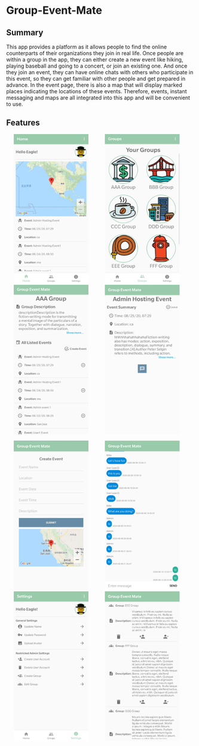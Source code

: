 # Group-Event-Mate

## Summary

This app provides a platform as it allows people to find the online counterparts of their organizations they join in real life.   Once people are within a group in the app, they can either create a new event like hiking, playing baseball and going to a concert, or join an existing one. And once they join an event, they can have online chats with others who participate in this event, so they can get familiar with other people and get prepared in advance.   In the event page, there is also a map that will display marked places indicating the locations of these events. Therefore, events, instant messaging and maps are all integrated into this app and will be convenient to use. 


## Features
<p align="left">
  <img width="200" height="400" src="https://raw.githubusercontent.com/Carrie016/Group-Event-Mate/master/demo_imgs/1.png" hspace=20> <img width="200" height="400" src="https://raw.githubusercontent.com/Carrie016/Group-Event-Mate/master/demo_imgs/2.png" hspace=20> <img width="200" height="400" src="https://raw.githubusercontent.com/Carrie016/Group-Event-Mate/master/demo_imgs/3.png" hspace=20> <img width="200" height="400" src="https://raw.githubusercontent.com/Carrie016/Group-Event-Mate/master/demo_imgs/4.png" hspace=20>
</p>

<p align="left">
  <img width="200" height="400" src="https://raw.githubusercontent.com/Carrie016/Group-Event-Mate/master/demo_imgs/5.png" hspace=20> <img width="200" height="400" src="https://raw.githubusercontent.com/Carrie016/Group-Event-Mate/master/demo_imgs/6.png" hspace=20> <img width="200" height="400" src="https://raw.githubusercontent.com/Carrie016/Group-Event-Mate/master/demo_imgs/7.png" hspace=20> <img width="200" height="400" src="https://raw.githubusercontent.com/Carrie016/Group-Event-Mate/master/demo_imgs/8.png" hspace=20>
</p>

